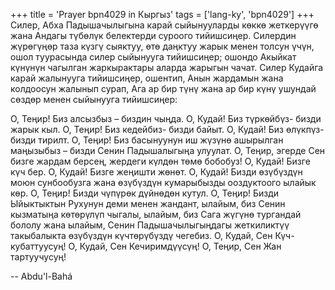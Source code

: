 +++
title = 'Prayer bpn4029 in Кыргыз'
tags = ['lang-ky', 'bpn4029']
+++
Силер, Абха Падышачылыгына карай сыйынууларды көккө жеткерүүгө жана Андагы түбөлүк белектерди суроого тийишсиңер. Силердин жүрөгүңөр таза күзгү сыяктуу, өтө даңктуу жарык менен толсун үчүн, ошол туурасында силер сыйынууга тийишсиңер; ошондо Акыйкат күнүнүн чагылган жаркырактары аларда жарыгын чачат. Силер Кудайга карай жалынууга тийишсиңер, ошентип, Анын жардамын жана колдоосун жалынып сурап, Ага ар бир түнү жана ар бир күнү ушундай сөздөр менен сыйынууга тийишсиңер:

О, Теңир! Биз алсызбыз – биздин чыңда. О, Кудай! Биз түркөйбүз- бизди жарык кыл. О, Теңир! Биз кедейбиз- бизди байыт. О, Кудай! Биз өлүкпүз- бизди тирилт. О, Теңир! Биз басынуунун иш жүзүнө ашырылган маңызыбыз – бизди Сенин Падышалыгыңа улуулат. О, Теңир, эгерде Сен бизге жардам берсең, жердеги күлдөн төмө бобобуз! О, Кудай! Бизге күч бер. О, Кудай! Бизге жеңишти жөнөт. О, Кудай! Бизди өзүбүздүн моюн сунбообузга жана өзүбүздүн кумарыбызды ооздуктоого ылайык көр. О, Теңир! Бизди чүпүрөк дүйнөдөн кутул. О, Теңир! Бизди Ыйыктыктын Рухунун деми менен жандант, ылайым, биз Сенин кызматыңа көтөрүлүп чыгалы, ылайым, биз Сага жүгүнө тургандай бололу жана ылайым, Сенин Падышачылыгыңдагы жеткиликтүү такыбалыкта өзүбүздүн күчтөрүбүздү чегебиз. О, Кудай, Сен Күч-кубаттуусуң! О, Кудай, Сен Кечиримдүүсүң! О, Теңир, Сен Жан тартуучусуң!

-- Abdu'l-Bahá
